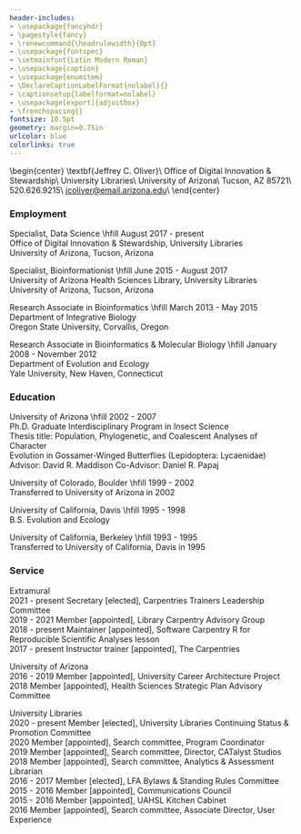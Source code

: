 ```yaml
---
header-includes:
- \usepackage{fancyhdr}
- \pagestyle{fancy}
- \renewcommand{\headrulewidth}{0pt}
- \usepackage{fontspec}
- \setmainfont{Latin Modern Roman}
- \usepackage{caption}
- \usepackage{enumitem}
- \DeclareCaptionLabelFormat{nolabel}{}
- \captionsetup{labelformat=nolabel}
- \usepackage[export]{adjustbox}
- \frenchspacing{}
fontsize: 10.5pt
geometry: margin=0.75in
urlcolor: blue
colorlinks: true
---
```


\begin{center}
\textbf{Jeffrey C. Oliver}\\
Office of Digital Innovation \& Stewardship\\
University Libraries\\
University of Arizona\\
Tucson, AZ 85721\\
520.626.9215\\
jcoliver@email.arizona.edu\\
\end{center}

### Employment

Specialist, Data Science \hfill August 2017 - present  
Office of Digital Innovation \& Stewardship, University Libraries  
University of Arizona, Tucson, Arizona

Specialist, Bioinformationist \hfill June 2015 - August 2017  
University of Arizona Health Sciences Library, University Libraries  
University of Arizona, Tucson, Arizona

Research Associate in Bioinformatics \hfill March 2013 - May 2015  
Department of Integrative Biology  
Oregon State University, Corvallis, Oregon

Research Associate in Bioinformatics & Molecular Biology \hfill January 2008 - November 2012  
Department of Evolution and Ecology  
Yale University, New Haven, Connecticut

### Education

University of Arizona \hfill 2002 - 2007  
Ph.D. Graduate Interdisciplinary Program in Insect Science  
Thesis title: Population, Phylogenetic, and Coalescent Analyses of Character  
Evolution in Gossamer-Winged Butterflies (Lepidoptera: Lycaenidae)  
Advisor: David R. Maddison Co-Advisor: Daniel R. Papaj

University of Colorado, Boulder \hfill 1999 - 2002  
Transferred to University of Arizona in 2002

University of California, Davis \hfill 1995 - 1998  
B.S. Evolution and Ecology

University of California, Berkeley \hfill 1993 - 1995  
Transferred to University of California, Davis in 1995

### Service

Extramural  
2021 - present Secretary [elected], Carpentries Trainers Leadership Committee  
2019 - 2021 Member [appointed], Library Carpentry Advisory Group  
2018 - present Maintainer [appointed], Software Carpentry R for Reproducible Scientific Analyses lesson  
2017 - present Instructor trainer [appointed], The Carpentries  

University of Arizona  
2016 - 2019	Member [appointed], University Career Architecture Project  
2018  Member [appointed], Health Sciences Strategic Plan Advisory Committee  

University Libraries  
2020 - present Member [elected], University Libraries Continuing Status & Promotion Committee  
2020  Member [appointed], Search committee, Program Coordinator  
2019  Member [appointed], Search committee, Director, CATalyst Studios  
2018  Member [appointed], Search committee, Analytics & Assessment Librarian  
2016 - 2017	Member [elected], LFA Bylaws & Standing Rules Committee  
2015 - 2016	Member [appointed], Communications Council  
2015 - 2016	Member [appointed], UAHSL Kitchen Cabinet  
2016	Member [appointed], Search committee, Associate Director, User Experience  
 
   
